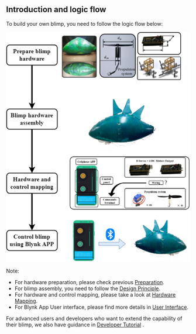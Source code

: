 

## Introduction and logic flow

To build your own blimp, you need to follow the logic flow below: 

![](https://raw.githubusercontent.com/zhz03/OpenBlimp/develop/imgs/logic%20flow.png)

Note: 

- For hardware preparation, please check previous [Preparation]().
- For blimp assembly, you need to follow the [Design Principle]().
- For hardware and control mapping, please take a look at [Hardware Mapping]().
- For Blynk App User interface, please find more details in [User Interface]().

For advanced users and developers who want to extend the capability of their blimp, we also have guidance in [Developer Tutorial]() .

